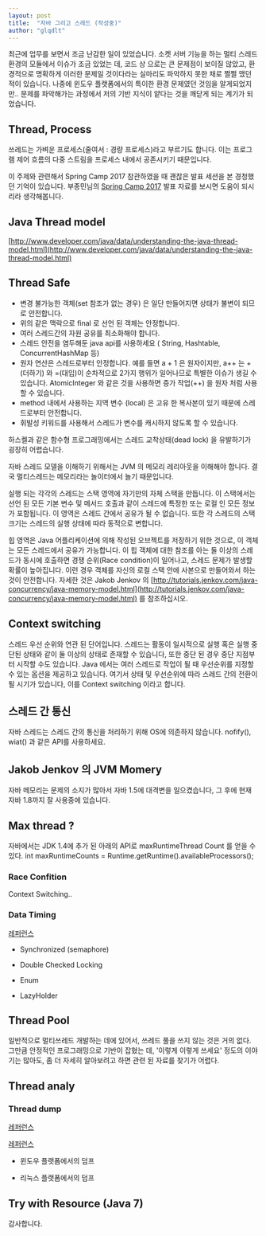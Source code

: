 ```yaml
---
layout: post
title:  "자바 그리고 스레드 (작성중)"
author: "glqdlt"
---
```


최근에 업무를 보면서 조금 난감한 일이 있었습니다.
소켓 서버 기능을 하는 멀티 스레드 환경의 모듈에서 이슈가 조금 있었는 데, 
코드 상 으로는 큰 문제점이 보이질 않았고, 환경적으로 명확하게 이러한 문제일 것이다라는 실마리도 파악하지 못한 채로 쩔쩔 맸던 적이 있습니다.
나중에 윈도우 플랫폼에서의 특이한 환경 문제였던 것임을 알게되었지만..
문제를 파악해가는 과정에서 저의 기반 지식이 얕다는 것을 깨닫게 되는 계기가 되었습니다.

## Thread, Process

쓰레드는 가벼운 프로세스(줄여서 : 경량 프로세스)라고 부르기도 합니다.
이는 프로그램 제어 흐름의 다중 스트림을 프로세스 내에서 공존시키기 때문입니다.


이 주제와 관련해서 Spring Camp 2017 참관하였을 때 괜찮은 발표 세션을 본 경청했던 기억이 있습니다.
부종민님의 [Spring Camp 2017](https://www.youtube.com/watch?v=5KttCnoWLhs) 발표 자료를 보시면 도움이 되시리라 생각해봅니다.


## Java Thread model

[http://www.developer.com/java/data/understanding-the-java-thread-model.html](http://www.developer.com/java/data/understanding-the-java-thread-model.html)

## Thread Safe

- 변경 불가능한 객체(set 참조가 없는 경우) 은 일단 만들어지면 상태가 불변이 되므로 안전합니다.
- 위의 같은 맥락으로 final 로 선언 된 객체는 안정합니다.
- 여러 스레드간의 자원 공유를 최소화해야 합니다.
- 스레드 안전을 염두해둔 java api를 사용하세요 ( String, Hashtable, ConcurrentHashMap 등)
- 원자 연산은 스레드로부터 안정합니다. 예를 들면 a + 1 은 원자이지만, a++ 는 +(더하기) 와 =(대입)이 순차적으로 2가지 행위가 일어나므로 특별한 이슈가 생길 수 있습니다. AtomicInteger 와 같은 것을 사용하면 증가 작업(++) 을 원자 처럼 사용할 수 있습니다.
- method 내에서 사용하는 지역 변수 (local) 은 고유 한 복사본이 있기 때문에 스레드로부터 안전합니다.
- 휘발성 키워드를 사용해서 스레드가 변수를 캐시하지 않도록 할 수 있습니다.

하스켈과 같은 함수형 프로그래밍에서는 스레드 교착상태(dead lock) 을 유발하기가 굉장히 어렵습니다.

자바 스레드 모델을 이해하기 위해서는 JVM 의 메모리 레리아웃을 이해해야 합니다.
결국 멀티스레드는 메모리라는 놀이터에서 놀기 때문입니다.

실행 되는 각각의 스레드는 스택 영역에 자기만의 자체 스택을 만듭니다. 이 스택에서는 선언 된 모든 기본 변수 및 메서드 호출과 같이 스레드에 특정한 또는 로컬 인 모든 정보가 포함됩니다. 이 영역은 스레드 간에서 공유가 될 수 없습니다. 또한 각 스레드의 스택 크기는 스레드의 실행 상태에 따라 동적으로 변합니다.

힙 영역은 Java 어플리케이션에 의해 작성된 오브젝트를 저장하기 위한 것으로, 이 객체는 모든 스레드에서 공유가 가능합니다.
이 힙 객체에 대한 참조를 아는 둘 이상의 스레드가 동시에 호출하면 경쟁 순위(Race condition)이 일어나고, 스레드 문제가 발생할 확률이 높아집니다. 이런 경우 객체를 자신의 로컬 스택 안에 사본으로 만들어와서 하는 것이 안전합니다.
자세한 것은 Jakob Jenkov 의 [http://tutorials.jenkov.com/java-concurrency/java-memory-model.html](http://tutorials.jenkov.com/java-concurrency/java-memory-model.html) 를 참조하십시오.


## Context switching 

스레드 우선 순위와 연관 된 단어입니다. 
스레드는 활동이 일시적으로 실행 혹은 실행 중단된 상태와 같이 둘 이상의 상태로 존재할 수 있습니다, 또한 중단 된 경우 중단 지점부터 시작할 수도 있습니다. Java 에서는 여러 스레드로 작업이 될 때 우선순위를 지정할 수 있는 옵션을 제공하고 있습니다. 여기서 상태 및 우선순위에 따라 스레드 간의 전환이 될 시기가 있습니다, 이를 Context switching 이라고 합니다.

## 스레드 간 통신

자바 스레드는 스레드 간의 통신을 처리하기 위해 OS에 의존하지 않습니다. nofify(), wiat() 과 같은 API를 사용하세요.

## Jakob Jenkov 의 JVM Momery

자바 메모리는 문제의 소지가 많아서 자바 1.5에 대격변을 일으켰습니다, 그 후에 현재 자바 1.8까지 잘 사용중에 있습니다.

## Max thread ?

자바에서는 JDK 1.4에 추가 된 아래의 API로 maxRuntimeThread Count 를 얻을 수 있다.
        int maxRuntimeCounts = Runtime.getRuntime().availableProcessors();


### Race Confition

Context Switching..

### Data Timing

[레퍼런스](https://medium.com/@joongwon/multi-thread-%ED%99%98%EA%B2%BD%EC%97%90%EC%84%9C%EC%9D%98-%EC%98%AC%EB%B0%94%EB%A5%B8-singleton-578d9511fd42)

- Synchronized (semaphore)

- Double Checked Locking

- Enum

- LazyHolder




## Thread Pool

일반적으로 멀티쓰레드 개발하는 데에 있어서, 쓰레드 풀을 쓰지 않는 것은 거의 없다. 그만큼 안정적인 프로그래밍으로 기반이 잡혔는 데, '이렇게 이렇게 쓰세요' 정도의 이야기는 많아도, 좀 더 자세히 알아보려고 하면 관련 된 자료를 찾기가 어렵다.



## Thread analy

### Thread dump

[레퍼런스](https://www.slideshare.net/Byungwook/ss-30302235)

[레퍼런스](https://www.slideshare.net/cinari4/jvmgc?next_slideshow=1)


- 윈도우 플랫폼에서의 덤프

- 리눅스 플랫폼에서의 덤프



## Try with Resource (Java 7)



감사합니다.


